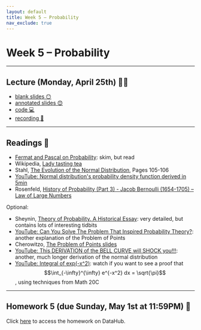 ```yaml
---
layout: default
title: Week 5 – Probability
nav_exclude: true
---
```


<script src="https://cdn.mathjax.org/mathjax/latest/MathJax.js?config=TeX-AMS-MML_HTMLorMML" type="text/javascript"></script>

# Week 5 – Probability

---

## Lecture (Monday, April 25th) 👨‍🏫

- [blank slides 😶](../../slides/lec05.pdf)
- [annotated slides 😊](../../slides/lec05-annotated.pdf)
- [code 💻](http://datahub.ucsd.edu/user-redirect/git-sync?repo=https://github.com/dsc-courses/dsc90-2022-sp&subPath=lecture/lec05/lec05.ipynb)
- [recording 🎥](https://youtu.be/H28uLA11VJI)

---

## Readings 📖

- [Fermat and Pascal on Probability](https://www.york.ac.uk/depts/maths/histstat/pascal.pdf): skim, but read
- Wikipedia, [Lady tasting tea](https://en.wikipedia.org/wiki/Lady_tasting_tea)
- Stahl, [The Evolution of the Normal Distribution](https://www.maa.org/sites/default/files/pdf/upload_library/22/Allendoerfer/stahl96.pdf), Pages 105-106
- [YouTube: Normal distribution's probability density function derived in 5min](https://www.youtube.com/watch?v=ebewBjZmZTw)
- Rosenfeld, [History of Probability (Part 3) - Jacob Bernoulli (1654-1705) – Law of Large Numbers](https://higherlogicdownload.s3.amazonaws.com/AMSTAT/1484431b-3202-461e-b7e6-ebce10ca8bcd/UploadedImages/Classroom_Activities/HP_3_Jacob_Bernoulli_-_Law_of_Large_Numbers.pdf)

Optional:
- Sheynin, [Theory of Probability. A Historical Essay](https://arxiv.org/pdf/1802.09966.pdf): very detailed, but contains lots of interesting tidbits
- [YouTube: Can You Solve The Problem That Inspired Probability Theory?](https://www.youtube.com/watch?v=C_nV3cVNjog): another explanation of the Problem of Points
- Cherowitzo, [The Problem of Points slides](http://math.ucdenver.edu/~wcherowi/courses/history2/PrblmOfPoints.pdf)
- [YouTube: This DERIVATION of the BELL CURVE will SHOCK you!!!](https://www.youtube.com/watch?v=cTyPuZ9-JZ0): another, much longer derivation of the normal distribution
- [YouTube: Integral of exp(-x^2)](https://www.youtube.com/watch?v=fWOGfzC3IeY): watch if you want to see a proof that $$\int_{-\infty}^{\infty} e^{-x^2} dx = \sqrt{\pi}$$, using techniques from Math 20C

---

## Homework 5 (due Sunday, May 1st at 11:59PM) 📝

Click [here](http://datahub.ucsd.edu/user-redirect/git-sync?repo=https://github.com/dsc-courses/dsc90-2022-sp&subPath=homework/hw05/hw05-student.ipynb) to access the homework on DataHub.